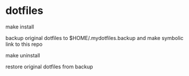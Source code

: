 # dotfiles

make install

backup original dotfiles to $HOME/.mydotfiles.backup and make symbolic link to this repo

make uninstall

restore original dotfiles from backup
